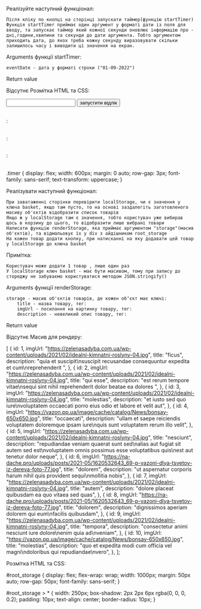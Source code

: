<!-- TASK-01 -->

Реалізуйте наступний функціонал:

    Після кліку по кнопці на сторінці запускати таймер(функцію startTimer)
    Функція startTimer приймає один аргумент у форматі дати із поля для вводу, та запускає таймер який кожної секунди оновлює інформацію про - дні,години,хвилини та секунди до дати аргумента. Тобто аргументом приходить дата, до якох треба кожну секунду виразовувати скільки залишилось часу і виводити ці значення на екран.

Arguments функції startTimer:

    eventDate - дата у форматі строки ("01-09-2022")

Return value

Відсутнє
Розмітка HTML та CSS:

<form class="setTimer">
  <input class="setTimer__field" name="dateEvent" />
  <button class="setTimer__submit" type="submit">запустити відлік</button>
</form>
<div class="timer">
  <h2 class="timer__value" data-timer="day"></h2>
  <span>:</span>
  <h2 class="timer__value" data-timer="hours"></h2>
  <span>:</span>
  <h2 class="timer__value" data-timer="minute"></h2>
  <span>:</span>
  <h2 class="timer__value" data-timer="second"></h2>
</div>

.timer {
display: flex;
width: 600px;
margin: 0 auto;
row-gap: 3px;
font-family: sans-serif;
text-transform: uppercase;
}

<!-- TASK-02 -->

Реалізувати наступний функціонал:

    При заватаженні сторінки перевірити localStorage, чи є значення у ключа basket, якщо там пусто, то на основі заздалегіть заготовленого масиву об'єктів відобразити список товарів
    Якщо ж у localStorage там є значення, тобто користувач уже вибирав щось в корзину до цього, то відобразити лише вибрані товари
    Написати функцію renderStorage, яка приймає аргументом "storage"(масив об'єктів), та відмальовує їх у div з айдішником root_storage
    На кожен товар додати кнопку, при натисканні на яку додавати цей товар у localStorage до ключа basket

Примітка:

    Користувач може додати 1 товар , лише один раз
    У localStorage ключ basket - має бути масивом, тому при запису до стореджу не забуваємо користуватися методом JSON.stringify()

Arguments функції renderStorage:

    storage - масив об'єктів товарів, де кожен обʼєкт має ключі:
        title - назва товару, тег:
        imgUrl - посилання на картинку товару, тег:
        description - невеликий опис товару, тег:

Return value

Відсутнє
Масив для рендеру:

[
{
id: 1,
imgUrl:
"https://zelenasadyba.com.ua/wp-content/uploads/2021/02/idealni-kimnatni-roslyny-04.jpg",
title: "ficus",
description:
"quia et suscipit\nsuscipit recusandae consequuntur expedita et cum\nreprehenderit ",
},
{
id: 2,
imgUrl:
"https://zelenasadyba.com.ua/wp-content/uploads/2021/02/idealni-kimnatni-roslyny-04.jpg",
title: "qui esse",
description:
"est rerum tempore vitae\nsequi sint nihil reprehenderit dolor beatae ea dolores ",
},
{
id: 3,
imgUrl:
"https://zelenasadyba.com.ua/wp-content/uploads/2021/02/idealni-kimnatni-roslyny-04.jpg",
title: "molestias",
description:
"et iusto sed quo iure\nvoluptatem occaecati porro eius odio et labore et velit aut",
},
{
id: 4,
imgUrl: "https://vazon.pp.ua/image/cache/catalog/News/bonsay-650x650.jpg",
title: "occaecati",
description:
"ullam et saepe reiciendis voluptatem doloremque ipsam iure\nquis sunt voluptatem rerum illo velit",
},
{
id: 5,
imgUrl:
"https://zelenasadyba.com.ua/wp-content/uploads/2021/02/idealni-kimnatni-roslyny-04.jpg",
title: "nesciunt",
description:
"repudiandae veniam quaerat sunt sed\nalias aut fugiat sit autem sed est\nvoluptatem omnis possimus esse voluptatibus quis\nest aut tenetur dolor neque",
},
{
id: 6,
imgUrl:
"https://na-dache.pro/uploads/posts/2021-05/1620532643_69-p-vazoni-dlya-tsvetov-iz-dereva-foto-77.jpg",
title: "dolorem",
description:
"ut aspernatur corporis harum nihil quis provident sequi\nmollitia nobis",
},
{
id: 7,
imgUrl:
"https://zelenasadyba.com.ua/wp-content/uploads/2021/02/idealni-kimnatni-roslyny-04.jpg",
title: "autem",
description: "dolore placeat quibusdam ea quo vitaea sed quas",
},
{
id: 8,
imgUrl:
"https://na-dache.pro/uploads/posts/2021-05/1620532643_69-p-vazoni-dlya-tsvetov-iz-dereva-foto-77.jpg",
title: "dolorem",
description: "dignissimos aperiam dolorem qui eum\nfacilis quibusdam",
},
{
id: 9,
imgUrl:
"https://zelenasadyba.com.ua/wp-content/uploads/2021/02/idealni-kimnatni-roslyny-04.jpg",
title: "tempora",
description: "consectetur animi nesciunt iure dolore\nenim quia ad\nveniam",
},
{
id: 10,
imgUrl: "https://vazon.pp.ua/image/cache/catalog/News/bonsay-650x650.jpg",
title: "molestias",
description:
"quo et expedita modi cum officia vel magni\ndoloribus qui repudiandae\nvero",
},
];

Розмітка HTML та CSS:

<div id="root_storage"></div>

#root_storage {
display: flex;
flex-wrap: wrap;
width: 1000px;
margin: 50px auto;
row-gap: 50px;
font-family: sans-serif;
}

#root_storage > \* {
width: 250px;
box-shadow: 2px 2px 6px rgba(0, 0, 0, 0.2);
padding: 10px;
text-align: center;
border-radius: 10px;
}
